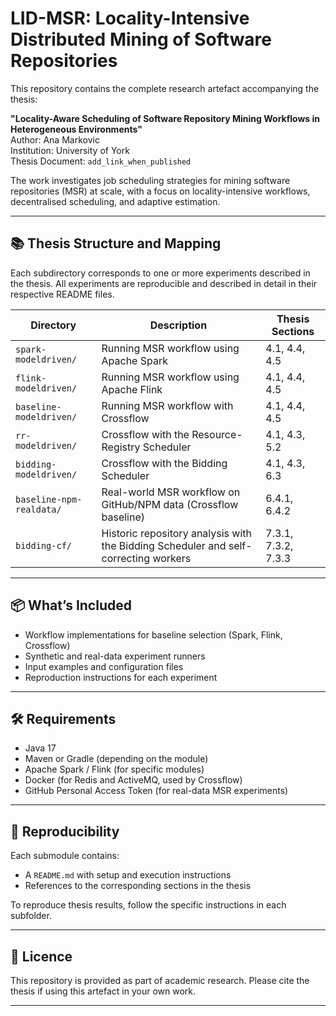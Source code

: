 # LID-MSR: Locality-Intensive Distributed Mining of Software Repositories

This repository contains the complete research artefact accompanying the thesis:

**"Locality-Aware Scheduling of Software Repository Mining Workflows in Heterogeneous Environments"**  
Author: Ana Markovic  
Institution: University of York  
Thesis Document: `add_link_when_published`

The work investigates job scheduling strategies for mining software repositories (MSR) at scale, with a focus on locality-intensive workflows, decentralised scheduling, and adaptive estimation.

---

## 📚 Thesis Structure and Mapping

Each subdirectory corresponds to one or more experiments described in the thesis. All experiments are reproducible and described in detail in their respective README files.

| Directory                    | Description                                                                        | Thesis Sections                        |
|-----------------------------|-------------------------------------------------------------------------------------|----------------------------------------|
| `spark-modeldriven/`        | Running MSR workflow using Apache Spark                                             | 4.1, 4.4, 4.5                          |
| `flink-modeldriven/`        | Running MSR workflow using Apache Flink                                             | 4.1, 4.4, 4.5                          |
| `baseline-modeldriven/`     | Running MSR workflow with Crossflow                                                 | 4.1, 4.4, 4.5                          |
| `rr-modeldriven/`           | Crossflow with the Resource-Registry Scheduler                                      | 4.1, 4.3, 5.2                          |
| `bidding-modeldriven/`      | Crossflow with the Bidding Scheduler                                                | 4.1, 4.3, 6.3                          |
| `baseline-npm-realdata/`    | Real-world MSR workflow on GitHub/NPM data (Crossflow baseline)                     | 6.4.1, 6.4.2                           |
| `bidding-cf/`               | Historic repository analysis with the Bidding Scheduler and self-correcting workers | 7.3.1, 7.3.2, 7.3.3                    |

---

## 📦 What’s Included

- Workflow implementations for baseline selection (Spark, Flink, Crossflow)
- Synthetic and real-data experiment runners
- Input examples and configuration files
- Reproduction instructions for each experiment

---

## 🛠 Requirements

- Java 17
- Maven or Gradle (depending on the module)
- Apache Spark / Flink (for specific modules)
- Docker (for Redis and ActiveMQ, used by Crossflow)
- GitHub Personal Access Token (for real-data MSR experiments)

---

## 🧪 Reproducibility

Each submodule contains:
- A `README.md` with setup and execution instructions 
- References to the corresponding sections in the thesis

To reproduce thesis results, follow the specific instructions in each subfolder.

---

## 📜 Licence

This repository is provided as part of academic research. Please cite the thesis if using this artefact in your own work.

---
